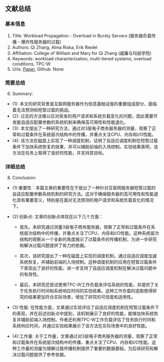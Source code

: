 ## 文献总结




### 基本信息
1. Title: Workload Propagation - Overload in Bursty Servers (服务器负载传播 - 爆炸性服务器的过载)
2. Authors: Qi Zhang, Alma Riska, Erik Riedel
3. Affiliation: College of William and Mary for Qi Zhang (威廉与玛丽学院)
4. Keywords: workload characterization, multi-tiered systems, overload conditions, TPC-W
5. Urls: [Paper](url), Github: None

### 简要总结
6. Summary: 
- (1): 本文的研究背景是互联网服务器作为信息基础设施的重要组成部分，面临着无法预测和短暂过载的挑战。
- (2): 过去的方法难以应对突发的用户请求和系统负载变化的问题，因此需要开发能自适应配置参数的系统机制来确保高可用性和性能退化。
- (3): 本文提出了一种研究方法，通过对3层电子商务服务器的测量，观察了正常和过载条件在系统层次结构中的传播，并重点关注CPU、内存和I/O性能。
- (4): 该方法在磁盘上实现了一种调度机制，证明了自适应调度机制在短暂过载条件下加快系统恢复的效果，并可以辅助前端的入场控制。实验结果表明，该方法在任务上取得了良好的性能，并支持其目标。





### 详细总结
8. Conclusion: 

- (1):重要性：本篇文章的重要性在于提出了一种针对互联网服务器短暂过载的自适应配置参数系统机制的研究方法。这对于确保服务器的高可用性和性能退化具有重要意义，特别是在面对无法预测的用户请求和系统负载变化的情况下。

- (2):创新点: 文章的创新点体现在以下几个方面：

   - 首先，本研究通过测量3层电子商务服务器，观察了正常和过载条件在系统层次结构中的传播，并重点关注了CPU、内存和I/O性能。这种系统层次结构的观察从一个全新的角度揭示了过载条件的传播机制，为进一步研究和解决过载问题提供了有力的依据。

   - 其次，该研究提出了一种在磁盘上实现的调度机制，通过自适应调度加速系统恢复，并辅助前端的入场控制。这种调度机制的应用在短暂过载条件下表现出了良好的性能，进一步支持了自适应调度机制在解决过载问题中的有效性。

   - 最后，本研究还尝试使用TPC-W工作负载来评估系统的性能，并提供了关于任务执行时间和系统响应时间的实验结果。这种工作负载的选取使得研究的结果更加符合实际场景，增加了研究的可信度和适用性。

- (3):性能: 在性能方面，文章通过实验评估了自适应调度机制在短暂过载条件下的表现，并在前述创新点中提到，该机制展示了良好的性能，能够加快系统恢复并辅助前端入场控制。作者还利用TPC-W工作负载评估了任务执行时间和系统响应时间，并通过实验结果展示了该方法在实际场景中的良好性能。

- (4):工作量: 关于工作量，文章通过对3层电子商务服务器的测量，观察了正常和过载条件在系统层次结构中的传播，重点关注了CPU、内存和I/O性能。这种工作量的测量为理解过载传播机制提供了重要的数据基础，为后续研究和解决过载问题提供了参考依据。




